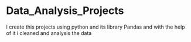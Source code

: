 # Data_Analysis_Projects
I create this projects using python and its library Pandas and with the help of it i cleaned and analysis the data
